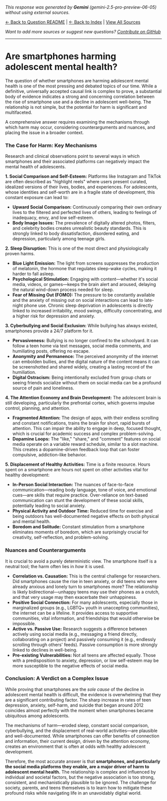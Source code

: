 <!-- 
Generated by: gemini
Model: gemini-2.5-pro-preview-06-05
Prompt type: default
Generated at: 2025-06-23T17:20:35.769521
-->

*This response was generated by **Gemini** (gemini-2.5-pro-preview-06-05) without using external sources.*

[← Back to Question README](README.md) | [← Back to Index](../README.md) | [View All Sources](../allsources.md)

*Want to add more sources or suggest new questions? [Contribute on GitHub](https://github.com/justinwest/SuggestedSources)*

---

# Are smartphones harming adolescent mental health?

The question of whether smartphones are harming adolescent mental health is one of the most pressing and debated topics of our time. While a definitive, universally accepted causal link is complex to prove, a substantial body of evidence indicates a strong and concerning correlation between the rise of smartphone use and a decline in adolescent well-being. The relationship is not simple, but the potential for harm is significant and multifaceted.

A comprehensive answer requires examining the mechanisms through which harm may occur, considering counterarguments and nuances, and placing the issue in a broader context.

### The Case for Harm: Key Mechanisms

Research and clinical observations point to several ways in which smartphones and their associated platforms can negatively impact the mental health of adolescents.

**1. Social Comparison and Self-Esteem:**
Platforms like Instagram and TikTok are often described as "highlight reels" where users present curated, idealized versions of their lives, bodies, and experiences. For adolescents, whose identities and self-worth are in a fragile state of development, this constant exposure can lead to:
*   **Upward Social Comparison:** Continuously comparing their own ordinary lives to the filtered and perfected lives of others, leading to feelings of inadequacy, envy, and low self-esteem.
*   **Body Image Issues:** The prevalence of digitally altered photos, filters, and celebrity bodies creates unrealistic beauty standards. This is strongly linked to body dissatisfaction, disordered eating, and depression, particularly among teenage girls.

**2. Sleep Disruption:**
This is one of the most direct and physiologically proven harms.
*   **Blue Light Emission:** The light from screens suppresses the production of melatonin, the hormone that regulates sleep-wake cycles, making it harder to fall asleep.
*   **Psychological Stimulation:** Engaging with content—whether it's social media, videos, or games—keeps the brain alert and aroused, delaying the natural wind-down process needed for sleep.
*   **Fear of Missing Out (FOMO):** The pressure to be constantly available and the anxiety of missing out on social interactions can lead to late-night phone use.
Chronic sleep deprivation in adolescents is directly linked to increased irritability, mood swings, difficulty concentrating, and a higher risk for depression and anxiety.

**3. Cyberbullying and Social Exclusion:**
While bullying has always existed, smartphones provide a 24/7 platform for it.
*   **Pervasiveness:** Bullying is no longer confined to the schoolyard. It can follow a teen home via text messages, social media comments, and humiliating posts, offering no escape.
*   **Anonymity and Permanence:** The perceived anonymity of the internet can embolden bullies, and the digital nature of the content means it can be screenshotted and shared widely, creating a lasting record of the humiliation.
*   **Digital Ostracism:** Being intentionally excluded from group chats or seeing friends socialize without them on social media can be a profound source of pain and loneliness.

**4. The Attention Economy and Brain Development:**
The adolescent brain is still developing, particularly the prefrontal cortex, which governs impulse control, planning, and attention.
*   **Fragmented Attention:** The design of apps, with their endless scrolling and constant notifications, trains the brain for short, rapid bursts of attention. This can impair the ability to engage in deep, focused thought, which is crucial for academic success and complex problem-solving.
*   **Dopamine Loops:** The "like," "share," and "comment" features on social media operate on a variable reward schedule, similar to a slot machine. This creates a dopamine-driven feedback loop that can foster compulsive, addiction-like behavior.

**5. Displacement of Healthy Activities:**
Time is a finite resource. Hours spent on a smartphone are hours not spent on other activities vital for healthy development:
*   **In-Person Social Interaction:** The nuances of face-to-face communication—reading body language, tone of voice, and emotional cues—are skills that require practice. Over-reliance on text-based communication can stunt the development of these social skills, potentially leading to social anxiety.
*   **Physical Activity and Outdoor Time:** Reduced time for exercise and being outdoors has well-documented negative effects on both physical and mental health.
*   **Boredom and Solitude:** Constant stimulation from a smartphone eliminates moments of boredom, which are surprisingly crucial for creativity, self-reflection, and problem-solving.

### Nuances and Counterarguments

It is crucial to avoid a purely deterministic view. The smartphone itself is a neutral tool; the harm often lies in *how* it is used.

*   **Correlation vs. Causation:** This is the central challenge for researchers. Did smartphones cause the rise in teen anxiety, or did teens who were already anxious and lonely turn to smartphones more? The relationship is likely bidirectional—unhappy teens may use their phones as a crutch, and that very usage may then exacerbate their unhappiness.
*   **Positive Social Connection:** For many adolescents, especially those in marginalized groups (e.g., LGBTQ+ youth in unaccepting communities), the internet can be a lifeline. It provides access to supportive communities, vital information, and friendships that would otherwise be impossible.
*   **Active vs. Passive Use:** Research suggests a difference between actively using social media (e.g., messaging a friend directly, collaborating on a project) and passively consuming it (e.g., endlessly scrolling through others' feeds). Passive consumption is more strongly linked to declines in well-being.
*   **Pre-existing Vulnerabilities:** Not all teens are affected equally. Those with a predisposition to anxiety, depression, or low self-esteem may be more susceptible to the negative effects of social media.

### Conclusion: A Verdict on a Complex Issue

While proving that smartphones are the *sole cause* of the decline in adolescent mental health is difficult, the evidence is overwhelming that they are a significant contributing factor. The sharp increase in rates of teen depression, anxiety, self-harm, and suicide that began around 2012 coincides almost perfectly with the moment when smartphones became ubiquitous among adolescents.

The mechanisms of harm—eroded sleep, constant social comparison, cyberbullying, and the displacement of real-world activities—are plausible and well-documented. While smartphones can offer benefits of connection and information, their current design, driven by the attention economy, creates an environment that is often at odds with healthy adolescent development.

Therefore, the most accurate answer is that **smartphones, and particularly the social media platforms they enable, are a major driver of harm to adolescent mental health.** The relationship is complex and influenced by individual and societal factors, but the negative association is too strong, consistent, and mechanistically plausible to be ignored. The challenge for society, parents, and teens themselves is to learn how to mitigate these profound risks while navigating life in an unavoidably digital world.